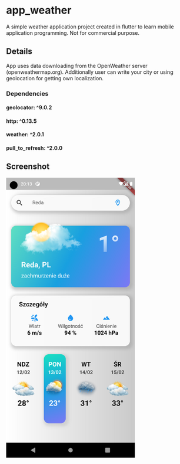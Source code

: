 # app_weather

A simple weather application project created in flutter to learn mobile application programming. Not for commercial purpose.

## Details

App uses data downloading from the OpenWeather server (openweathermap.org).
Additionally user can write your city or using geolocation for getting own localization.

### Dependencies

  #### geolocator: ^9.0.2
  #### http: ^0.13.5
  #### weather: ^2.0.1
  #### pull_to_refresh: ^2.0.0

## Screenshot
  <!-- ![image](https://github.com/lukiszp/app_weather/blob/main/weather_app.png?raw=true) -->
  <p align="left">
  <img src="https://github.com/lukiszp/app_weather/blob/main/weather_app.png?raw=true" width="350" title="weather_app">
  <!-- <img src="your_relative_path_here_number_2_large_name" width="350" alt="accessibility text"> -->
</p>